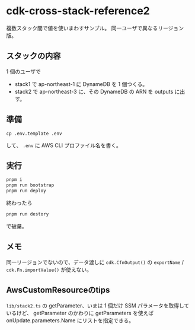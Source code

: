 # cdk-cross-stack-reference2

複数スタック間で値を使いまわすサンプル。
同一ユーザで異なるリージョン版。

## スタックの内容

1 個のユーザで

- stack1 で ap-northeast-1 に DynameDB を 1 個つくる。
- stack2 で ap-northeast-3 に、その DynameDB の ARN を outputs に出す。

## 準備

```
cp .env.template .env
```

して、 `.env` に AWS CLI プロファイル名を書く。

## 実行

```sh
pnpm i
pnpm run bootstrap
pnpm run deploy
```

終わったら

```sh
pnpm run destory
```

で破棄。

## メモ

同一リージョンでないので、データ渡しに
`cdk.CfnOutput()` の `exportName` / `cdk.Fn.importValue()`
が使えない。

## AwsCustomResourceのtips

`lib/stack2.ts` の getParameter、いまは 1 個だけ SSM パラメータを取得しているけど、
getParameter のかわりに getParameters を使えば
onUpdate.parameters.Name にリストを指定できる。
